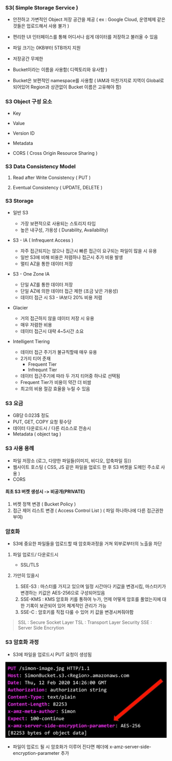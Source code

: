### S3( Simple Storage Service )

* 안전하고 가변적인 Object 저장 공간을 제공 ( ex : Google Cloud, 운영체제 같은 것들은 업로드해서 사용 불가 )
  
* 편리한 UI 인터페이스를 통해 어디서나 쉽게 데이터를 저장하고 불러올 수 있음
  
* 파일 크기는 0KB부터 5TB까지 지원
  
* 저장공간 무제한
  
* Bucket이라는 이름을 사용함( 디렉토리와 유사함 )
  
* Bucket은 보편적인 namespace를 사용함 ( IAM과 마찬가지로 지역이 Global로 되어있어 Region과 상관없이 Bucket 이름은 고유해야 함)




### S3 Object 구성 요소

* Key

* Value
  
* Version ID
  
* Metadata
  
* CORS ( Cross Origin Resource Sharing )




### S3 Data Consistency Model

1. Read after Write Consistency ( PUT )

2. Eventual Consistency ( UPDATE, DELETE )




### S3 Storage

* 일반 S3
  * 가장 보편적으로 사용되는 스토리지 타입
  * 높은 내구성, 가용성 ( Durability, Availability)

* S3 - IA ( Infrequent Access )
  * 자주 접근되지는 않으나 접근시 빠른 접근이 요구되는 파일이 많을 시 유용
  * 일반 S3에 비해 비용은 저렴하나 접근시 추가 비용 발생
  * 멀티 AZ을 통한 데이터 저장
  
* S3 - One Zone IA
  * 단일 AZ를 통한 데이터 저장
  * 단일 AZ에 의한 데이터 접근 제한 (조금 낮은 가용성)
  * 데이터 접근 시 S3 - IA보다 20% 비용 저렴
  
* Glacier
  * 거의 접근하지 않을 데이터 저장 시 유용
  * 매우 저렴한 비용
  * 데이터 접근시 대략 4~5시간 소요

* Intelligent Tiering
  * 데이터 접근 주기가 불규칙할때 매우 유용
  * 2가지 티어 준재
    * Frequent Tier
    * Infrequnt Tier
  * 데이터 접근주기에 따라 두 가지 티어중 하나로 선택됨
  * Frequent Tier가 비용이 약간 더 비쌈
  * 최고의 비용 절감 효율을 누릴 수 있음





### S3 요금

* GB당 0.023$ 정도
* PUT, GET, COPY 요청 횟수당
* 데이터 다운로드시 / 다른 리소스로 전송시
* Metadata ( object tag )




### S3 사용 용례

* 파일 저장소 (로그, 다양한 파일들(이미지, 비디오, 압축파일 등))
* 웹사이트 호스팅 ( CSS, JS 같은 파일을 업로드 한 후 S3 버켓을 도메인 주소로 사용 )
* CORS

#### 최초 S3 버켓 생성시 -> 비공개(PRIVATE)

1. 버켓 정책 변경 ( Bucket Policy )
2. 접근 제어 리스트 변경 ( Access Control List ) ( 파일 하나하나에 다른 접근권한 부여)




### 암호화

* S3에 중요한 파일들을 업로드할 때 암호화과정을 거쳐 외부로부터의 노출을 차단

1. 파일 업로드/ 다운로드시
    * SSL/TLS

2. 가만히 있을시
    1. SEE-S3 : 마스터를 가지고 있으며 일정 시간마다 키값을 변경시킴, 마스터키가 변경하는 키값은 AES-256으로 구성되어있음
    2. SSE-KMS : KMS 암호화 키를 통하여 누가, 언제 어떻게 암호를 풀었는지에 대한 기록이 보관되어 있어 체계적인 관리가 가능
    3. SSE-C : 암호키를 직접 다룰 수 있어 키 값을 변경시켜줘야함


> SSL : Secure Socket Layer
> TSL : Transport Layer Security
> SSE : Server Side Encrytion





### S3 암호화 과정

- S3에 파일을 업로드시 PUT 요청이 생성됨

![](img/s3put.jpg)

* 파일이 업로드 될 시 암호화가 이루어 진다면 헤더에 x-amz-server-side-encryption-parameter 추가

